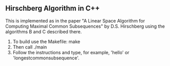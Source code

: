 ##  Hirschberg Algorithm in C++

This is implemented as in the paper "A Linear Space Algorithm for Computing Maximal Common Subsequences" by
D.S. Hirschberg using the algorithms B and C described there.

1. To build use the Makefile: make
2. Then call ./main
3. Follow the instructions and type, for example, 'hello' or 'longestcommonsubsequence'.
